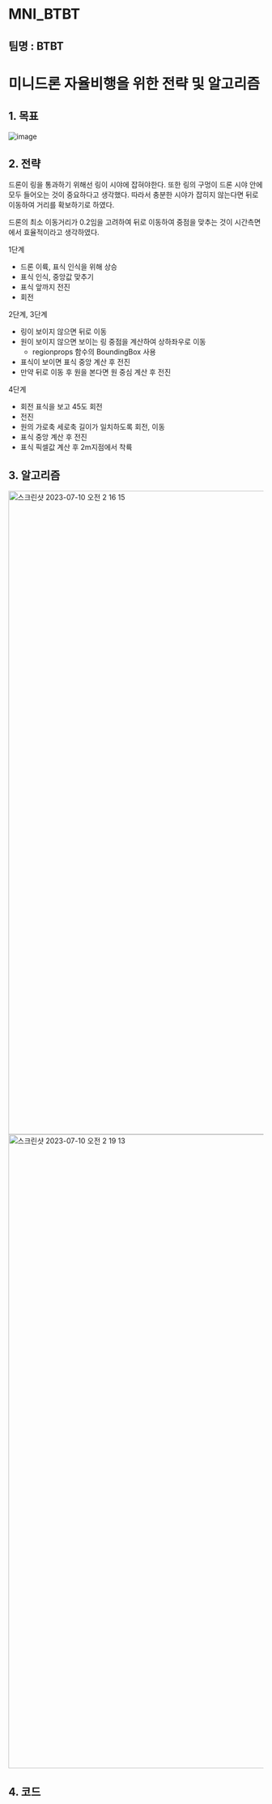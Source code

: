 MNI_BTBT
==

팀명 : BTBT
---

# 미니드론 자율비행을 위한 전략 및 알고리즘


## 1. 목표


![image](https://github.com/moon-123/MNI_BTBT/assets/59769304/98863e75-6402-417c-a3e5-2575331e3352)


## 2. 전략

드론이 링을 통과하기 위해선 링이 시야에 잡혀야한다.
또한 링의 구멍이 드론 시야 안에 모두 들어오는 것이 중요하다고 생각했다.
따라서 충분한 시야가 잡히지 않는다면 뒤로 이동하여 거리를 확보하기로 하였다.

드론의 최소 이동거리가 0.2임을 고려하여 뒤로 이동하여 중점을 맞추는 것이 시간측면에서 효율적이라고 생각하였다.



1단계 
- 드론 이륙, 표식 인식을 위해 상승
- 표식 인식, 중앙값 맞추기
- 표식 앞까지 전진
- 회전

2단계, 3단계
- 링이 보이지 않으면 뒤로 이동
- 원이 보이지 않으면 보이는 링 중점을 계산하여 상하좌우로 이동
  - regionprops 함수의 BoundingBox 사용
- 표식이 보이면 표식 중앙 계산 후 전진
- 만약 뒤로 이동 후 원을 본다면 원 중심 계산 후 전진

4단계
- 회전 표식을 보고 45도 회전
- 전진
- 원의 가로축 세로축 길이가 일치하도록 회전, 이동
- 표식 중앙 계산 후 전진
- 표식 픽셀값 계산 후 2m지점에서 착륙



## 3. 알고리즘
   
<img width="1270" alt="스크린샷 2023-07-10 오전 2 16 15" src="https://github.com/moon-123/MNI_BTBT/assets/59769304/63c3204b-8575-4fea-b8ec-392e09f9b24c">

<img width="1251" alt="스크린샷 2023-07-10 오전 2 19 13" src="https://github.com/moon-123/MNI_BTBT/assets/59769304/781e6dcb-1057-408d-9e1c-e0ff3125bc6b">



## 4. 코드
